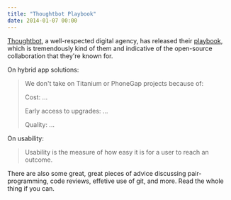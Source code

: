 ```yaml
---
title: "Thoughtbot Playbook"
date: 2014-01-07 00:00
---
```


<p><a href="http://thoughtbot.com">Thoughtbot</a>, a well-respected digital agency, has released their <a href="http://playbook.thoughtbot.com">playbook</a>, which is tremendously kind of them and indicative of the open-source collaboration that they're known for. </p>

<p>On hybrid app solutions:</p>

<blockquote>
  <p>We don't take on Titanium or PhoneGap projects because of:</p>
  
  <p>Cost: ...</p>
  
  <p>Early access to upgrades: ...</p>
  
  <p>Quality: ...</p>

</blockquote>

<p>On usability:</p>

<blockquote>
  <p>Usability is the measure of how easy it is for a user to reach an outcome. </p>

</blockquote>

<p>There are also some great, great pieces of advice discussing pair-programming, code reviews, effetive use of git, and more. Read the whole thing if you can. </p>

<!-- more -->

